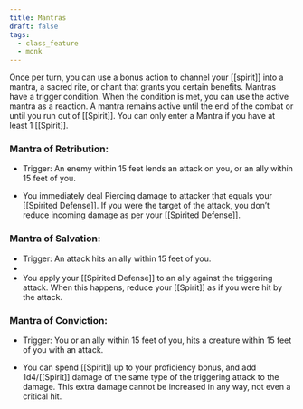 ```yaml
---
title: Mantras
draft: false
tags:
  - class_feature
  - monk
---
```

Once per turn, you can use a bonus action to channel your [[spirit]] into a mantra, a sacred rite, or chant that grants you certain benefits. Mantras have a trigger condition. When the condition is met, you can use the active mantra as a reaction. A mantra remains active until the end of the combat or until you run out of [[Spirit]]. You can only enter a Mantra if you have at least 1 [[Spirit]].

### Mantra of Retribution:

- Trigger: An enemy within 15 feet lends an attack on you, or an ally within 15 feet of you. 

- You immediately deal Piercing damage to attacker that equals your [[Spirited Defense]]. If you were the target of the attack, you don’t reduce incoming damage as per your [[Spirited Defense]].

### Mantra of Salvation:

- Trigger: An attack hits an ally within 15 feet of you.
- 
- You apply your [[Spirited Defense]] to an ally against the triggering attack. When this happens, reduce your [[Spirit]] as if you were hit by the attack.

### Mantra of Conviction:

- Trigger: You or an ally within 15 feet of you, hits a creature within 15 feet of you with an attack.

- You can spend [[Spirit]] up to your proficiency bonus, and add 1d4/[[Spirit]] damage of the same type of the triggering attack to the damage. This extra damage cannot be increased in any way, not even a critical hit.